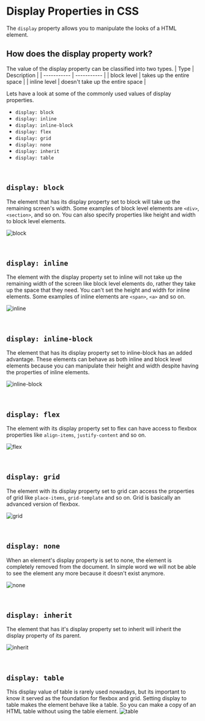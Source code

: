 # Display Properties in CSS
The `display` property allows you to manipulate the looks of a HTML element.

## How does the display property work?
The value of the display property can be classified into two types.
| Type | Description |
| ----------- | ----------- |
| block level | takes up the entire space |
| inline level | doesn't take up the entire space |

Lets have a look at some of the commonly used values of display properties.

- `display: block`
- `display: inline`
- `display: inline-block`
- `display: flex`
- `display: grid`
- `display: none`
- `display: inherit`
- `display: table`

<br>

## `display: block`
The element that has its display property set to block will take up the remaining screen's width. Some examples of block level elements are `<div>`, `<section>`, and so on. You can also specify properties like height and width to block level elements.

![block](https://i.imgur.com/xSAZaR5.png) 

<br>



## `display: inline`
The element with the display property set to inline will not take up the remaining width of the screen like block level elements do, rather they take up the space that they need. You can't set the height and width for inline elements. Some examples of inline elements are `<span>`, `<a>` and so on.

![inline](https://i.imgur.com/Txz7vYg.png) 

<br>

## `display: inline-block`
The element that has its display property set to inline-block has an added advantage. These elements can behave as both inline and block level elements because you can manipulate their height and width despite having the properties of inline elements.

![inline-block](https://i.imgur.com/uTHXUIG.png) 

<br>

## `display: flex`
The element with its display property set to flex can have access to flexbox properties like `align-items`, `justify-content` and so on.

![flex](https://i.imgur.com/1B4dw2f.png) 

<br>

## `display: grid`
The element with its display property set to grid can access the properties of grid like `place-items`, `grid-template` and so on. Grid is basically an advanced version of flexbox.

![grid](https://i.imgur.com/y2F19TC.png) 

<br>

## `display: none`
When an element's display property is set to none, the element is completely removed from the document. In simple word we will not be able to see the element any more because it doesn't exist anymore.

![none](https://i.imgur.com/VOKK9iE.png) 

<br>

## `display: inherit`
The element that has it's display property set to inherit will inherit the display property of its parent.

![inherit](https://i.imgur.com/j440o8b.png) 

<br>

## `display: table`
This display value of table is rarely used nowadays, but its important to know it served as the foundation for flexbox and grid.
Setting display to table makes the element behave like a table. So you can make a copy of an HTML table without using the table element.
![table](https://i.imgur.com/92dKUlI.png) 

<br>